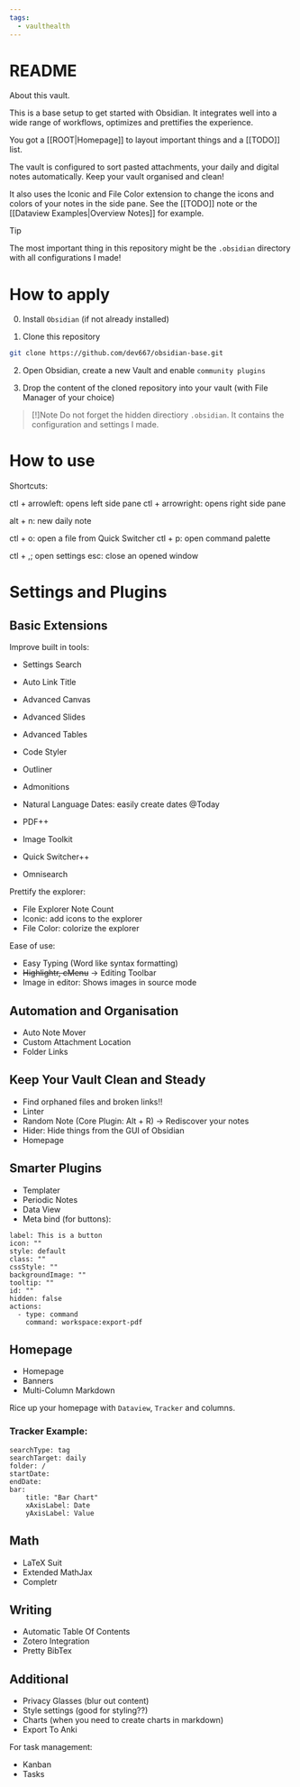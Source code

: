 ```yaml
---
tags:
  - vaulthealth
---
```


# README

About this vault.

This is a base setup to get started with Obsidian. It integrates well into a wide range of workflows, optimizes and prettifies the experience.

You got a [[ROOT|Homepage]] to layout important things and a [[TODO]] list.

The vault is configured to sort pasted attachments, your daily and digital notes automatically. Keep your vault organised and clean!

It also uses the Iconic and File Color extension to change the icons and colors of your notes in the side pane. See the [[TODO]] note or the [[Dataview Examples|Overview Notes]] for example.

> [!Tip]
> The most important thing in this repository might be the `.obsidian` directory with all configurations I made!



# How to apply

0. Install `Obsidian` (if not already installed)

1. Clone this repository

```bash
git clone https://github.com/dev667/obsidian-base.git
```

2. Open Obsidian, create a new Vault and enable `community plugins`

3. Drop the content of the cloned repository into your vault (with File Manager of your choice)

>[!]Note
>Do not forget the hidden directiory `.obsidian`. It contains the configuration and settings I made.



# How to use

Shortcuts:

ctl + arrowleft: opens left side pane
ctl + arrowright: opens right side pane

alt + n: new daily note

ctl + o: open a file from Quick Switcher
ctl + p: open command palette

ctl + ,; open settings
esc: close an opened window





# Settings and Plugins

## Basic Extensions


Improve built in tools:

- Settings Search
- Auto Link Title
- Advanced Canvas
- Advanced Slides
- Advanced Tables
- Code Styler
- Outliner
- Admonitions
- Natural Language Dates: easily create dates @Today
- PDF++
- Image Toolkit

- Quick Switcher++
- Omnisearch


Prettify the explorer:

- File Explorer Note Count
- Iconic: add icons to the explorer
- File Color: colorize the explorer


Ease of use:

- Easy Typing (Word like syntax formatting)
- ~~Highlightr, cMenu~~ -> Editing Toolbar
- Image in editor: Shows images in source mode


## Automation and Organisation

- Auto Note Mover
- Custom Attachment Location
- Folder Links


## Keep Your Vault Clean and Steady

- Find orphaned files and broken links!!
- Linter
- Random Note (Core Plugin: Alt + R) -> Rediscover your notes
- Hider: Hide things from the GUI of Obsidian
- Homepage


## Smarter Plugins

- Templater
- Periodic Notes
- Data View
- Meta bind (for buttons):

```meta-bind-button
label: This is a button
icon: ""
style: default
class: ""
cssStyle: ""
backgroundImage: ""
tooltip: ""
id: ""
hidden: false
actions:
  - type: command
    command: workspace:export-pdf

```


## Homepage

- Homepage
- Banners
- Multi-Column Markdown

Rice up your homepage with `Dataview`, `Tracker` and columns.

### Tracker Example:

``` tracker
searchType: tag
searchTarget: daily
folder: /
startDate:
endDate:
bar:
    title: "Bar Chart"
    xAxisLabel: Date
    yAxisLabel: Value
```


## Math

- LaTeX Suit
- Extended MathJax
- Completr


## Writing

- Automatic Table Of Contents
- Zotero Integration
- Pretty BibTex


## Additional

- Privacy Glasses (blur out content)
- Style settings (good for styling??)
- Charts (when you need to create charts in markdown)
- Export To Anki


For task management:

- Kanban
- Tasks
